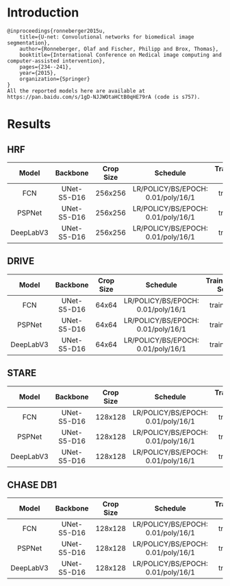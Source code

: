 # Introduction
```
@inproceedings{ronneberger2015u,
    title={U-net: Convolutional networks for biomedical image segmentation},
    author={Ronneberger, Olaf and Fischer, Philipp and Brox, Thomas},
    booktitle={International Conference on Medical image computing and computer-assisted intervention},
    pages={234--241},
    year={2015},
    organization={Springer}
}
All the reported models here are available at https://pan.baidu.com/s/1gD-NJJWOtaHCtB0qHE79rA (code is s757).
```


# Results

## HRF
| Model         | Backbone     | Crop Size  | Schedule                             | Train/Eval Set  | Dice   | Download                 |
| :-:           | :-:          | :-:        | :-:                                  | :-:             | :-:    | :-:                      |
| FCN           | UNet-S5-D16  | 256x256    | LR/POLICY/BS/EPOCH: 0.01/poly/16/1   | train/val       | 79.88% | [model]() &#124; [log]() |
| PSPNet        | UNet-S5-D16  | 256x256    | LR/POLICY/BS/EPOCH: 0.01/poly/16/1   | train/val       | -      | [model]() &#124; [log]() |
| DeepLabV3     | UNet-S5-D16  | 256x256    | LR/POLICY/BS/EPOCH: 0.01/poly/16/1   | train/val       | -      | [model]() &#124; [log]() |

## DRIVE
| Model         | Backbone     | Crop Size  | Schedule                             | Train/Eval Set  | Dice   | Download                 |
| :-:           | :-:          | :-:        | :-:                                  | :-:             | :-:    | :-:                      |
| FCN           | UNet-S5-D16  | 64x64      | LR/POLICY/BS/EPOCH: 0.01/poly/16/1   | train/val       | -      | [model]() &#124; [log]() |
| PSPNet        | UNet-S5-D16  | 64x64      | LR/POLICY/BS/EPOCH: 0.01/poly/16/1   | train/val       | -      | [model]() &#124; [log]() |
| DeepLabV3     | UNet-S5-D16  | 64x64      | LR/POLICY/BS/EPOCH: 0.01/poly/16/1   | train/val       | -      | [model]() &#124; [log]() |

## STARE
| Model         | Backbone     | Crop Size  | Schedule                             | Train/Eval Set  | Dice   | Download                 |
| :-:           | :-:          | :-:        | :-:                                  | :-:             | :-:    | :-:                      |
| FCN           | UNet-S5-D16  | 128x128    | LR/POLICY/BS/EPOCH: 0.01/poly/16/1   | train/val       | -      | [model]() &#124; [log]() |
| PSPNet        | UNet-S5-D16  | 128x128    | LR/POLICY/BS/EPOCH: 0.01/poly/16/1   | train/val       | -      | [model]() &#124; [log]() |
| DeepLabV3     | UNet-S5-D16  | 128x128    | LR/POLICY/BS/EPOCH: 0.01/poly/16/1   | train/val       | -      | [model]() &#124; [log]() |

## CHASE DB1
| Model         | Backbone     | Crop Size  | Schedule                             | Train/Eval Set  | Dice   | Download                 |
| :-:           | :-:          | :-:        | :-:                                  | :-:             | :-:    | :-:                      |
| FCN           | UNet-S5-D16  | 128x128    | LR/POLICY/BS/EPOCH: 0.01/poly/16/1   | train/val       | -      | [model]() &#124; [log]() |
| PSPNet        | UNet-S5-D16  | 128x128    | LR/POLICY/BS/EPOCH: 0.01/poly/16/1   | train/val       | -      | [model]() &#124; [log]() |
| DeepLabV3     | UNet-S5-D16  | 128x128    | LR/POLICY/BS/EPOCH: 0.01/poly/16/1   | train/val       | -      | [model]() &#124; [log]() |